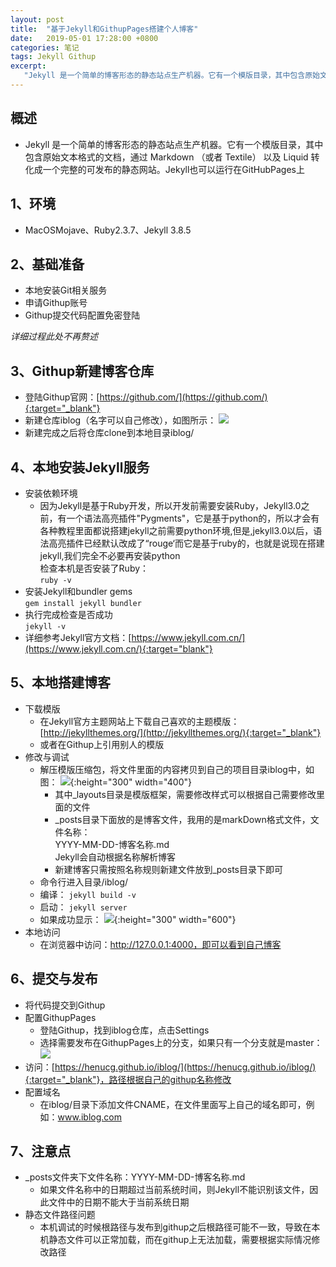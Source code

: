 ```yaml
---
layout: post
title:  "基于Jekyll和GithupPages搭建个人博客"
date:   2019-05-01 17:28:00 +0800
categories: 笔记
tags: Jekyll Githup 
excerpt: 
   "Jekyll 是一个简单的博客形态的静态站点生产机器。它有一个模版目录，其中包含原始文本格式的文档，通过 Markdown （或者 Textile）  以及 Liquid 转化成一个完整的可发布的静态网站。Jekyll也可以运行在GitHubPages上"
---
```



## 概述
+ Jekyll 是一个简单的博客形态的静态站点生产机器。它有一个模版目录，其中包含原始文本格式的文档，通过 Markdown （或者 Textile） 以及 Liquid 转化成一个完整的可发布的静态网站。Jekyll也可以运行在GitHubPages上

## 1、环境
+ MacOSMojave、Ruby2.3.7、Jekyll 3.8.5

## 2、基础准备
+ 本地安装Git相关服务
+ 申请Githup账号
+ Githup提交代码配置免密登陆

*详细过程此处不再赘述*

## 3、Githup新建博客仓库
+ 登陆Githup官网：[https://github.com/](https://github.com/){:target="_blank"}
+ 新建仓库iblog（名字可以自己修改），如图所示：
![]({{''|prepend:site.baseUrl}}/images/blog/20190501_01/0.png)
+ 新建完成之后将仓库clone到本地目录iblog/

## 4、本地安装Jekyll服务
+ 安装依赖环境  
   + 因为Jekyll是基于Ruby开发，所以开发前需要安装Ruby，Jekyll3.0之前，有一个语法高亮插件"Pygments"，它是基于python的，所以才会有各种教程里面都说搭建jekyll之前需要python环境,但是,jekyll3.0以后，语法高亮插件已经默认改成了“rouge‘而它是基于ruby的，也就是说现在搭建jekyll,我们完全不必要再安装python  
   检查本机是否安装了Ruby：  
   `ruby -v`
+ 安装Jekyll和bundler gems  
   `gem install jekyll bundler`
+ 执行完成检查是否成功  
   `jekyll -v` 
+ 详细参考Jekyll官方文档：[https://www.jekyll.com.cn/](https://www.jekyll.com.cn/){:target="blank"}

## 5、本地搭建博客
+ 下载模版
   + 在Jekyll官方主题网站上下载自己喜欢的主题模版：[http://jekyllthemes.org/](http://jekyllthemes.org/){:target="_blank"} 
   + 或者在Githup上引用别人的模版
+ 修改与调试
   + 解压模版压缩包，将文件里面的内容拷贝到自己的项目目录iblog中，如图：
   ![]({{''|prepend:site.baseUrl}}/images/blog/20190501_01/1.png){:height="300" width="400"}
      + 其中_layouts目录是模版框架，需要修改样式可以根据自己需要修改里面的文件
      + _posts目录下面放的是博客文件，我用的是markDown格式文件，文件名称：  
      	YYYY-MM-DD-博客名称.md  
      	Jekyll会自动根据名称解析博客
      + 新建博客只需按照名称规则新建文件放到_posts目录下即可
   + 命令行进入目录/iblog/
   + 编译：
   `jekyll build -v`
   + 启动：
   `jekyll server`
   + 如果成功显示：
   ![]({{''|prepend:site.baseUrl}}/images/blog/20190501_01/2.png){:height="300" width="600"}
+ 本地访问
   + 在浏览器中访问：http://127.0.0.1:4000，即可以看到自己博客

## 6、提交与发布
+ 将代码提交到Githup
+ 配置GithupPages
   + 登陆Githup，找到iblog仓库，点击Settings
   + 选择需要发布在GithupPages上的分支，如果只有一个分支就是master：
   ![]({{''|prepend:site.baseUrl}}/images/blog/20190501_01/3.png)
+ 访问：[https://henucg.github.io/iblog/](https://henucg.github.io/iblog/){:target="_blank"}，路径根据自己的githup名称修改
+ 配置域名
   + 在iblog/目录下添加文件CNAME，在文件里面写上自己的域名即可，例如：www.iblog.com

## 7、注意点
+ _posts文件夹下文件名称：YYYY-MM-DD-博客名称.md
   + 如果文件名称中的日期超过当前系统时间，则Jekyll不能识别该文件，因此文件中的日期不能大于当前系统日期
+ 静态文件路径问题
   + 本机调试的时候根路径与发布到githup之后根路径可能不一致，导致在本机静态文件可以正常加载，而在githup上无法加载，需要根据实际情况修改路径